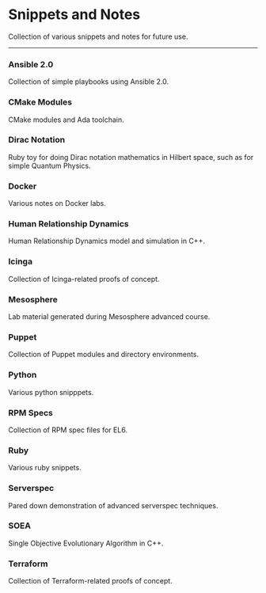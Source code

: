 # Snippets and Notes

Collection of various snippets and notes for future use.

---

### Ansible 2.0

Collection of simple playbooks using Ansible 2.0.

### CMake Modules

CMake modules and Ada toolchain.

### Dirac Notation

Ruby toy for doing Dirac notation mathematics in Hilbert space, such as for simple Quantum Physics.

### Docker

Various notes on Docker labs.

### Human Relationship Dynamics

Human Relationship Dynamics model and simulation in C++.

### Icinga

Collection of Icinga-related proofs of concept.

### Mesosphere

Lab material generated during Mesosphere advanced course.

### Puppet

Collection of Puppet modules and directory environments.

### Python

Various python snipppets.

### RPM Specs

Collection of RPM spec files for EL6.

### Ruby

Various ruby snippets.

### Serverspec

Pared down demonstration of advanced serverspec techniques.

### SOEA

Single Objective Evolutionary Algorithm in C++.

### Terraform

Collection of Terraform-related proofs of concept.
